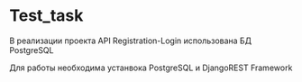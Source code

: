 # Test_task

В реализации проекта API Registration-Login использована БД PostgreSQL

Для работы необходима устанвока PostgreSQL и DjangoREST Framework
